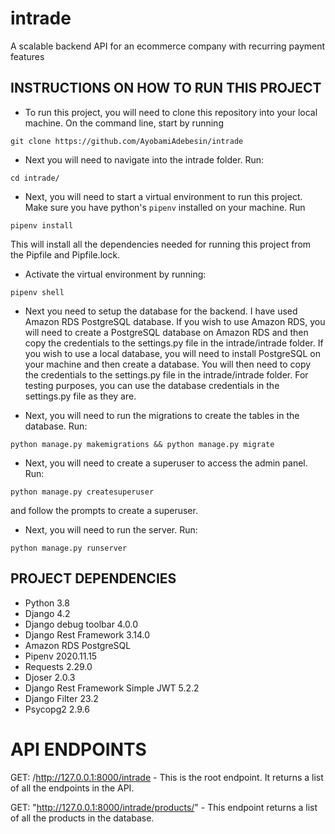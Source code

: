 # intrade

A scalable backend API for an ecommerce company with recurring payment features
## INSTRUCTIONS ON HOW TO RUN THIS PROJECT

* To run this project, you will need to clone this repository into your local machine. On the command line, start by running 
```
git clone https://github.com/AyobamiAdebesin/intrade
```

* Next you will need to navigate into the intrade folder. Run:
```
cd intrade/
```

* Next, you will need to start a virtual environment to run this project. Make sure you have python's ```pipenv``` installed on your machine. Run
```
pipenv install
```
This will install all the dependencies needed for running this project from the Pipfile and Pipfile.lock.

* Activate the virtual environment by running:
```
pipenv shell
```

* Next you need to setup the database for the backend. I have used Amazon RDS PostgreSQL database. If you wish to use Amazon RDS, you will need to create a PostgreSQL database on Amazon RDS and then copy the credentials to the settings.py file in the intrade/intrade folder. If you wish to use a local database, you will need to install PostgreSQL on your machine and then create a database. You will then need to copy the credentials to the settings.py file in the intrade/intrade folder. For testing purposes, you can use the database credentials in the settings.py file as they are.

* Next, you will need to run the migrations to create the tables in the database. Run:
```
python manage.py makemigrations && python manage.py migrate
```

* Next, you will need to create a superuser to access the admin panel. Run:
```
python manage.py createsuperuser
```
and follow the prompts to create a superuser.

* Next, you will need to run the server. Run:
```
python manage.py runserver
```

## PROJECT DEPENDENCIES
* Python 3.8
* Django 4.2
* Django debug toolbar 4.0.0
* Django Rest Framework 3.14.0
* Amazon RDS PostgreSQL
* Pipenv 2020.11.15
* Requests 2.29.0
* Djoser 2.0.3
* Django Rest Framework Simple JWT 5.2.2
* Django Filter 23.2
* Psycopg2 2.9.6


# API ENDPOINTS
GET: /http://127.0.0.1:8000/intrade - This is the root endpoint. It returns a list of all the endpoints in the API.

GET: "http://127.0.0.1:8000/intrade/products/" - This endpoint returns a list of all the products in the database.





